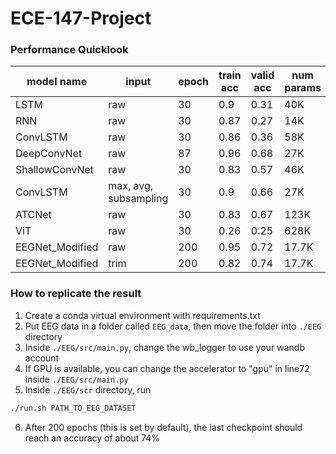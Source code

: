 # ECE-147-Project

### Performance Quicklook

| model name      | input                 | epoch | train acc | valid acc | num params | test acc |
| --------------- | --------------------- | ----- | --------- | --------- | ---------- | -------- |
| LSTM            | raw                   | 30    | 0.9       | 0.31      | 40K        |          |
| RNN             | raw                   | 30    | 0.87      | 0.27      | 14K        |          |
| ConvLSTM        | raw                   | 30    | 0.86      | 0.36      | 58K        |          |
| DeepConvNet     | raw                   | 87    | 0.96      | 0.68      | 27K        | 0.64     |
| ShallowConvNet  | raw                   | 30    | 0.83      | 0.57      | 46K        | 0.55     |
| ConvLSTM        | max, avg, subsampling | 30    | 0.9       | 0.66      | 27K        | 0.67     |
| ATCNet          | raw                   | 30    | 0.83      | 0.67      | 123K       | 0.67     |
| ViT             | raw                   | 30    | 0.26      | 0.25      | 628K       |          |
| EEGNet_Modified | raw                   | 200   | 0.95      | 0.72      | 17.7K      | 0.73     |
| EEGNet_Modified | trim                  | 200   | 0.82      | 0.74      | 17.7K      | 0.74     |

### How to replicate the result

1. Create a conda virtual environment with requirements.txt
2. Put EEG data in a folder called `EEG_data`, then move the folder into `./EEG` directory
3. Inside `./EEG/src/main.py`, change the wb_logger to use your wandb account
4. If GPU is available, you can change the accelerator to "gpu" in line72 inside `./EEG/src/main.py`
5. Inside `./EEG/scr` directory, run

```bash
./run.sh PATH_TO_EEG_DATASET
```

6. After 200 epochs (this is set by default), the last checkpoint should reach an accuracy of about $74\%$
